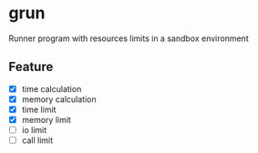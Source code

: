 # grun
Runner program with resources limits in a sandbox environment

## Feature
+ [x] time calculation
+ [x] memory calculation
+ [x] time limit
+ [x] memory limit
+ [ ] io limit
+ [ ] call limit
